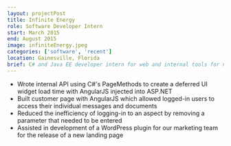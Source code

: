 ```yaml
---
layout: projectPost
title: Infinite Energy
role: Software Developer Intern
start: March 2015
end: August 2015
image: infiniteEnergy.jpeg
categories: ['software', 'recent']
location: Gainesville, Florida
brief: C# and Java EE developer intern for web and internal tools for natural gas and eletricity company.
---
```

* Wrote internal API using C#'s PageMethods to create a deferred UI widget load time with AngularJS injected into ASP.NET
* Built customer page with AngularJS which allowed logged-in users to access their individual messages and documents
* Reduced the inefficiency of logging-in to an aspect by removing a parameter that needed to be entered
* Assisted in development of a WordPress plugin for our marketing team for the release of a new landing page